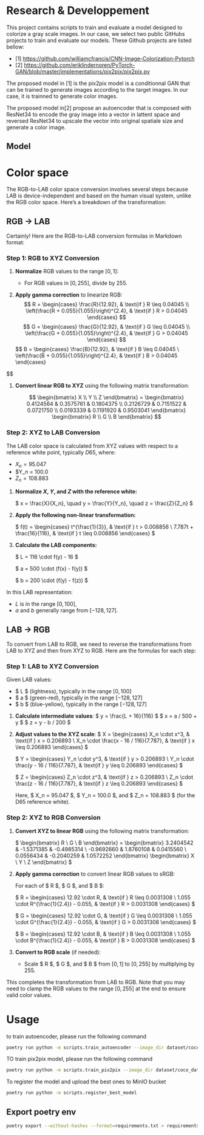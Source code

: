 # Research & Developpement

This project contains scripts to train and evaluate a model designed to colorize a gray scale images.
In our case, we select two public GitHubs projects to train and evaluate our models. These Github projects are listed bellow: 
- [1] https://github.com/williamcfrancis/CNN-Image-Colorization-Pytorch
- [2] https://github.com/eriklindernoren/PyTorch-GAN/blob/master/implementations/pix2pix/pix2pix.py

The proposed model in [1] is the pix2pix model is a conditionnal GAN that can be trained to generate images according to the target images. In our case, it is trainned to generate color images.

The proposed model in[2] propose an autoencoder that is composed with ResNet34 to encode the gray image into a vector in lattent space and reversed ResNet34 to upscale the vector into original spatiale size and generate a color image. 

## Model

# Color space

The RGB-to-LAB color space conversion involves several steps because LAB is device-independent and based on the human visual system, unlike the RGB color space. Here’s a breakdown of the transformation:

## RGB -> LAB

Certainly! Here are the RGB-to-LAB conversion formulas in Markdown format:

### Step 1: RGB to XYZ Conversion

1. **Normalize** RGB values to the range $[0, 1]$:
   - For RGB values in $[0, 255]$, divide by 255.

2. **Apply gamma correction** to linearize RGB:
$$
   R = \begin{cases} 
        \frac{R}{12.92}, & \text{if } R \leq 0.04045 \\ 
        \left(\frac{R + 0.055}{1.055}\right)^{2.4}, & \text{if } R > 0.04045 
       \end{cases}
$$
$$
   G = \begin{cases} 
        \frac{G}{12.92}, & \text{if } G \leq 0.04045 \\ 
        \left(\frac{G + 0.055}{1.055}\right)^{2.4}, & \text{if } G > 0.04045 
       \end{cases}
$$
$$
   B = \begin{cases} 
        \frac{B}{12.92}, & \text{if } B \leq 0.04045 \\ 
        \left(\frac{B + 0.055}{1.055}\right)^{2.4}, & \text{if } B > 0.04045 
       \end{cases}

$$
1. **Convert linear RGB to XYZ** using the following matrix transformation:

   $$
   \begin{bmatrix} X \\ Y \\ Z \end{bmatrix} = 
   \begin{bmatrix} 
       0.4124564 & 0.3575761 & 0.1804375 \\ 
       0.2126729 & 0.7151522 & 0.0721750 \\ 
       0.0193339 & 0.1191920 & 0.9503041 
   \end{bmatrix} 
   \begin{bmatrix} R \\ G \\ B \end{bmatrix}
   $$

### Step 2: XYZ to LAB Conversion

The LAB color space is calculated from XYZ values with respect to a reference white point, typically $D65$, where:
- $X_n = 95.047$
- $Y_n = 100.0
- $Z_n = 108.883$

1. **Normalize $X$, $Y$, and $Z$ with the reference white:**

   $
   x = \frac{X}{X_n}, \quad y = \frac{Y}{Y_n}, \quad z = \frac{Z}{Z_n}
   $

2. **Apply the following non-linear transformation:**

   $
   f(t) = \begin{cases} 
           t^{\frac{1}{3}}, & \text{if } t > 0.008856 \\ 
           7.787t + \frac{16}{116}, & \text{if } t \leq 0.008856 
          \end{cases}
   $

3. **Calculate the LAB components:**

   $
   L = 116 \cdot f(y) - 16
   $

   $
   a = 500 \cdot (f(x) - f(y))
   $

   $
   b = 200 \cdot (f(y) - f(z))
   $

In this LAB representation:
- $L$ is in the range $[0, 100]$,
- $a$ and $b$ generally range from $[-128, 127]$.

## LAB -> RGB 

To convert from LAB to RGB, we need to reverse the transformations from LAB to XYZ and then from XYZ to RGB. Here are the formulas for each step:

### Step 1: LAB to XYZ Conversion

Given LAB values:
- $ L $ (lightness), typically in the range $[0, 100]$
- $ a $ (green-red), typically in the range $[-128, 127]$
- $ b $ (blue-yellow), typically in the range $[-128, 127]$

1. **Calculate intermediate values**:
   $
   y = \frac{L + 16}{116}
   $
   $
   x = a / 500 + y
   $
   $
   z = y - b / 200
   $

2. **Adjust values to the XYZ scale**:
   $
   X = \begin{cases} 
       X_n \cdot x^3, & \text{if } x > 0.206893 \\
       X_n \cdot \frac{x - 16 / 116}{7.787}, & \text{if } x \leq 0.206893 
       \end{cases}
   $
   
   $
   Y = \begin{cases} 
       Y_n \cdot y^3, & \text{if } y > 0.206893 \\
       Y_n \cdot \frac{y - 16 / 116}{7.787}, & \text{if } y \leq 0.206893 
       \end{cases}
   $
   
   $
   Z = \begin{cases} 
       Z_n \cdot z^3, & \text{if } z > 0.206893 \\
       Z_n \cdot \frac{z - 16 / 116}{7.787}, & \text{if } z \leq 0.206893 
       \end{cases}
   $

   Here, $ X_n = 95.047 $, $ Y_n = 100.0 $, and $ Z_n = 108.883 $ (for the D65 reference white).

### Step 2: XYZ to RGB Conversion

1. **Convert XYZ to linear RGB** using the following matrix transformation:

   $
   \begin{bmatrix} R \\ G \\ B \end{bmatrix} = 
   \begin{bmatrix} 
       3.2404542 & -1.5371385 & -0.4985314 \\ 
       -0.9692660 & 1.8760108 & 0.0415560 \\ 
       0.0556434 & -0.2040259 & 1.0572252 
   \end{bmatrix} 
   \begin{bmatrix} X \\ Y \\ Z \end{bmatrix}
   $

2. **Apply gamma correction** to convert linear RGB values to sRGB:

   For each of $ R $, $ G $, and $ B $:

   $
   R = \begin{cases} 
       12.92 \cdot R, & \text{if } R \leq 0.0031308 \\ 
       1.055 \cdot R^{\frac{1}{2.4}} - 0.055, & \text{if } R > 0.0031308 
       \end{cases}
   $

   $
   G = \begin{cases} 
       12.92 \cdot G, & \text{if } G \leq 0.0031308 \\ 
       1.055 \cdot G^{\frac{1}{2.4}} - 0.055, & \text{if } G > 0.0031308 
       \end{cases}
   $

   $
   B = \begin{cases} 
       12.92 \cdot B, & \text{if } B \leq 0.0031308 \\ 
       1.055 \cdot B^{\frac{1}{2.4}} - 0.055, & \text{if } B > 0.0031308 
       \end{cases}
   $

3. **Convert to RGB scale** (if needed):
   - Scale $ R $, $ G $, and $ B $ from $[0, 1]$ to $[0, 255]$ by multiplying by 255.

This completes the transformation from LAB to RGB. Note that you may need to clamp the RGB values to the range $[0, 255]$ at the end to ensure valid color values.


# Usage

to train autoencoder, please run the following command

```bash
poetry run python -m scripts.train_autoencoder --image_dir dataset/coco_dataset/ --epochs 2 --batch_size 4
```


TO train pix2pix model, please run the following command

```bash
poetry run python -m scripts.train_pix2pix --image_dir dataset/coco_dataset/ --n_epochs 2 --batch_size 4
```

To register the model and upload the best ones to MinIO bucket 

```bash
poetry run python -m scripts.register_best_model
```

## Export poetry env


```bash
poetry export --without-hashes --format=requirements.txt > requirements.txt 
```